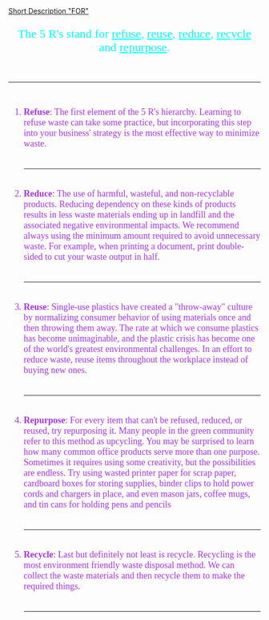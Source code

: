 <html lang="en">
<head>
  <meta charset="UTF-8">
  <link rel="stylesheet" href="css/style.css" type="text/css">
  
<title>Biology Project "FOR"</title>
</head>
<body>
<a href="https://akashkundu114.github.io/">
<span></span>
<span></span>
<span></span>
<span></span>
Short Description "FOR"
</a>

<font face = "Comic Sans MS" color = "00ffff" size = "5">
<p align = center>
  The 5 R's stand for <u>refuse</u>, <u>reuse</u>, <u>reduce</u>, <u>recycle</u> and <u>repurpose</u>.
</p>  
</font>
 <br>
<hr>
<br>
<font face = "Comic Sans MS" color = "a834eb" size = "4">
<p align = center>
  <ol type="1">
    <li>
      <b>Refuse</b>: The first element of the 5 R's hierarchy. Learning to refuse waste can take some practice, but incorporating this step into your business' strategy is the most effective way to minimize waste.
    </li>
    <br>
    <hr>
    <br>
    <li>
      <b>Reduce</b>: The use of harmful, wasteful, and non-recyclable products. Reducing dependency on these kinds of products results in less waste materials ending up in landfill and the associated negative environmental impacts. We recommend always using the minimum amount required to avoid unnecessary waste. For example, when printing a document, print double-sided to cut your waste output in half.
    </li>
    <br>
    <hr>
    <br>
    <li>
      <b>Reuse</b>: Single-use plastics have created a "throw-away" culture by normalizing consumer behavior of using materials once and then throwing them away. The rate at which we consume plastics has become unimaginable, and the plastic crisis has become one of the world's greatest environmental challenges. In an effort to reduce waste, reuse items throughout the workplace instead of buying new ones.
    </li>
    <br>
    <hr>
    <br>
    <li>
      <b>Repurpose</b>: For every item that can't be refused, reduced, or reused, try repurposing it. Many people in the green community refer to this method as upcycling. You may be surprised to learn how many common office products serve more than one purpose. Sometimes it requires using some creativity, but the possibilities are endless. Try using wasted printer paper for scrap paper, cardboard boxes for storing supplies, binder clips to hold power cords and chargers in place, and even mason jars, coffee mugs, and tin cans for holding pens and pencils
    </li>
    <br>
    <hr>
    <br>
    <li>
      <b>Recycle</b>: Last but definitely not least is recycle. Recycling is the most environment friendly waste disposal method. We can collect the waste materials and then recycle them to make the required things.
    </li>
    <br>
    <hr>
    <br>
  </ol>
</p>
</font>
</svg>
</body>
</html>
